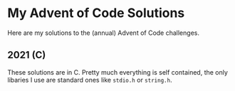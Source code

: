 # My Advent of Code Solutions

Here are my solutions to the (annual) Advent of Code challenges.

## 2021 (C)
These solutions are in C. Pretty much everything is self contained, the only libaries I use are standard ones like `stdio.h` or `string.h`.

